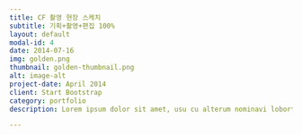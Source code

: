 ```yaml
---
title: CF 촬영 현장 스케치
subtitle: 기획+촬영+편집 100%
layout: default
modal-id: 4
date: 2014-07-16
img: golden.png
thumbnail: golden-thumbnail.png
alt: image-alt
project-date: April 2014
client: Start Bootstrap
category: portfolio
description: Lorem ipsum dolor sit amet, usu cu alterum nominavi lobortis. At duo novum diceret. Tantas apeirian vix et, usu sanctus postulant inciderint ut, populo diceret necessitatibus in vim. Cu eum dicam feugiat noluisse.

---
```

